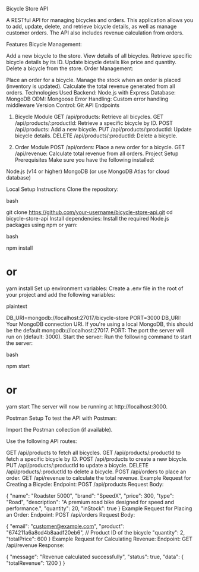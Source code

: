 Bicycle Store API

A RESTful API for managing bicycles and orders. This application allows you to add, update, delete, and retrieve bicycle details, as well as manage customer orders. The API also includes revenue calculation from orders.


Features
Bicycle Management:

Add a new bicycle to the store.
View details of all bicycles.
Retrieve specific bicycle details by its ID.
Update bicycle details like price and quantity.
Delete a bicycle from the store.
Order Management:


Place an order for a bicycle.
Manage the stock when an order is placed (inventory is updated).
Calculate the total revenue generated from all orders.
Technologies Used
Backend: Node.js with Express
Database: MongoDB
ODM: Mongoose
Error Handling: Custom error handling middleware
Version Control: Git
API Endpoints

1. Bicycle Module
GET /api/products: Retrieve all bicycles.
GET /api/products/:productId: Retrieve a specific bicycle by ID.
POST /api/products: Add a new bicycle.
PUT /api/products/:productId: Update bicycle details.
DELETE /api/products/:productId: Delete a bicycle.

2. Order Module
POST /api/orders: Place a new order for a bicycle.
GET /api/revenue: Calculate total revenue from all orders.
Project Setup
Prerequisites
Make sure you have the following installed:

Node.js (v14 or higher)
MongoDB (or use MongoDB Atlas for cloud database)

Local Setup Instructions
Clone the repository:

bash

git clone https://github.com/your-username/bicycle-store-api.git
cd bicycle-store-api
Install dependencies: Install the required Node.js packages using npm or yarn:

bash

npm install
# or
yarn install
Set up environment variables: Create a .env file in the root of your project and add the following variables:

plaintext

DB_URI=mongodb://localhost:27017/bicycle-store
PORT=3000
DB_URI: Your MongoDB connection URI. If you're using a local MongoDB, this should be the default mongodb://localhost:27017.
PORT: The port the server will run on (default: 3000).
Start the server: Run the following command to start the server:

bash

npm start
# or
yarn start
The server will now be running at http://localhost:3000.

Postman Setup
To test the API with Postman:

Import the Postman collection (if available).

Use the following API routes:

GET /api/products to fetch all bicycles.
GET /api/products/:productId to fetch a specific bicycle by ID.
POST /api/products to create a new bicycle.
PUT /api/products/:productId to update a bicycle.
DELETE /api/products/:productId to delete a bicycle.
POST /api/orders to place an order.
GET /api/revenue to calculate the total revenue.
Example Request for Creating a Bicycle:
Endpoint: POST /api/products
Request Body:

{
  "name": "Roadster 5000",
  "brand": "SpeedX",
  "price": 300,
  "type": "Road",
  "description": "A premium road bike designed for speed and performance.",
  "quantity": 20,
  "inStock": true
}
Example Request for Placing an Order:
Endpoint: POST /api/orders
Request Body:

{
  "email": "customer@example.com",
  "product": "674211a6a8cd4b8aadf20eb6",  // Product ID of the bicycle
  "quantity": 2,
  "totalPrice": 600
}
Example Request for Calculating Revenue:
Endpoint: GET /api/revenue
Response:

{
  "message": "Revenue calculated successfully",
  "status": true,
  "data": {
    "totalRevenue": 1200
  }
}
